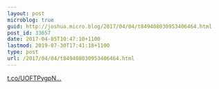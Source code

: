 ```yaml
---
layout: post
microblog: true
guid: http://joshua.micro.blog/2017/04/04/t849408030953406464.html
post_id: 33657
date: 2017-04-05T10:47:10+1100
lastmod: 2019-07-30T17:41:18+1100
type: post
url: /2017/04/04/t849408030953406464.html
---
```

[t.co/UOFTPygpN...](https://t.co/UOFTPygpNk)
